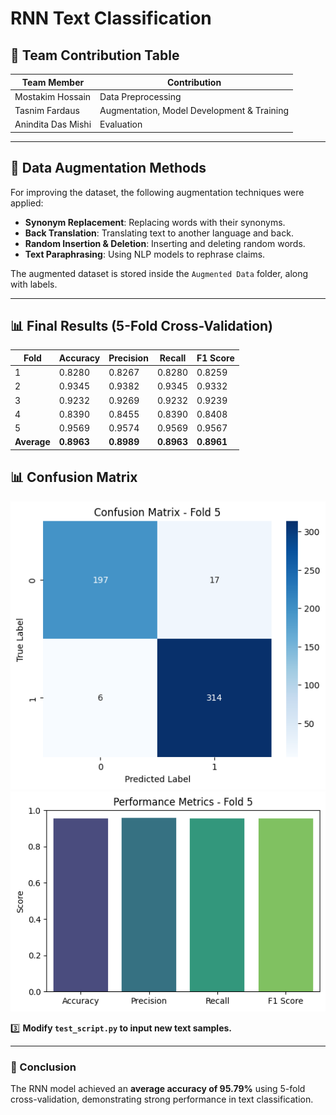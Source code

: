 # RNN Text Classification

## 📌 Team Contribution Table

| Team Member | Contribution |
|-------------|-------------|
| Mostakim Hossain    | Data Preprocessing |
| Tasnim Fardaus    | Augmentation, Model Development & Training |
| Anindita Das Mishi   | Evaluation |

---

## 📝 Data Augmentation Methods
For improving the dataset, the following augmentation techniques were applied:
- **Synonym Replacement**: Replacing words with their synonyms.
- **Back Translation**: Translating text to another language and back.
- **Random Insertion & Deletion**: Inserting and deleting random words.
- **Text Paraphrasing**: Using NLP models to rephrase claims.

The augmented dataset is stored inside the `Augmented Data` folder, along with labels.

---

## 📊 Final Results (5-Fold Cross-Validation)

| Fold | Accuracy | Precision | Recall | F1 Score |
|------|----------|------------|--------|----------|
| 1    | 0.8280   | 0.8267     | 0.8280 | 0.8259   |
| 2    | 0.9345   | 0.9382     | 0.9345 | 0.9332   |
| 3    | 0.9232   | 0.9269     | 0.9232 | 0.9239   |
| 4    | 0.8390   | 0.8455     | 0.8390 | 0.8408   |
| 5    | 0.9569   | 0.9574     | 0.9569 | 0.9567   |
| **Average** | **0.8963** | **0.8989** | **0.8963** | **0.8961** |


## 📊 Confusion Matrix

![Confusion Matrix](Figures/Confusion_Matrix.png)
![Performance Metrics](Figures/Performance_Metrics.png)


3️⃣ **Modify `test_script.py` to input new text samples.**

---

### 🎯 Conclusion
The RNN model achieved an **average accuracy of 95.79%** using 5-fold cross-validation, demonstrating strong performance in text classification.

